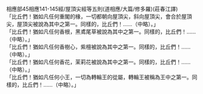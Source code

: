 相應部45相應141-145經/屋頂尖經等五則(道相應/大篇/修多羅)(莊春江譯)  
「比丘們！猶如凡任何重閣的椽，一切都朝向屋頂尖，斜向屋頂尖，會合於屋頂尖，屋頂尖被說為其中之第一。同樣的，比丘們！……（中略）。」  
「比丘們！猶如凡任何香根，黑鳶尾草被說為其中之第一。同樣的，比丘們！……（中略）。」  
「比丘們！猶如凡任何香樹心，紫檀被說為其中之第一。同樣的，比丘們！……（中略）。」  
「比丘們！猶如凡任何香花，茉莉花被說為其中之第一。同樣的，比丘們！……（中略）。」  
「比丘們！猶如凡任何小王，一切為轉輪王的從屬，轉輪王被稱為王中之第一。同樣的，比丘們！……（中略）。」  
  
  
